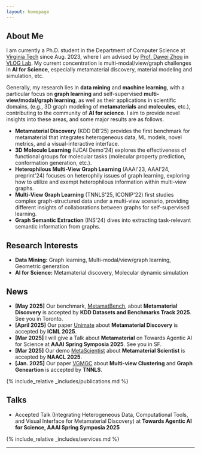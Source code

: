 ```yaml
---
layout: homepage
---
```


## About Me

I am currently a Ph.D. student in the Department of Computer Science at [Virginia Tech](https://cs.vt.edu/) since Aug. 2023, where I am advised by [Prof. Dawei Zhou](https://sites.google.com/view/dawei-zhou/home?authuser=0) in [VLOG Lab](https://sites.google.com/view/dawei-zhou/vlog-lab).
My current concentration is multi-modal/view/graph challenges in **AI for Science**, especially metamaterial discovery, material modeling and simulation, etc.

<!--
During my M.S. degree at University of Electronic Science and Technology of China (UESTC), I was fortunately advised by [Prof. Yazhou Ren](https://yazhou-ren.github.io/) and closely worked with [Prof. Lifang He](https://engineering.lehigh.edu/faculty/lifang-he) on the topic of multi-view/graph self-supervised learning.
-->

Generally, my research lies in **data mining** and **machine learning**, with a particular focus on **graph learning** and self-supervised **multi-view/modal/graph learning**, as well as their applications in scientific domains, (e.g., 3D graph modeling of **metamaterials** and **molecules**, etc.), contributing to the community of **AI for science**. I aim to provide novel insights into these areas, and some major results are as follows.
- **Metamaterial Discovery** (KDD DB'25) provides the first benchmark for metamaterial that integrates heterogeneous data, ML models, novel metrics, and a visual-interactive interface.
- **3D Molecule Learning** (IJCAI Demo'24) explores the effectiveness of functional groups for molecular tasks (molecular property prediction, conformation generation, etc.).
- **Heterophilous Multi-View Graph Learning** (AAAI'23, AAAI'24, preprint'24) focuses on heterophily issues of graph learning, exploring how to utilize and exempt heterophilous information within multi-view graphs.
- **Multi-View Graph Learning** (TNNLS'25, ICONIP'22) first studies complex graph-structured data under a multi-view scenario, providing different insights of collaborations between graphs for self-supervised learning.
- **Graph Semantic Extraction** (INS'24) dives into extracting task-relevant semantic information from graphs.
  
## Research Interests

- **Data Mining:** Graph learning, Multi-modal/view/graph learning, Geometric generation
- **AI for Science:** Metamaterial discovery, Molecular dynamic simulation

## News

- **[May 2025]** Our benchmark, [MetamatBench](https://arxiv.org/abs/2505.20299), about **Metamaterial Discovery** is accepted by **KDD Datasets and Benchmarks Track 2025**. See you in Toronto.
- **[April 2025]** Our paper [Unimate]() about **Metamaterial Discovery** is accepted by **ICML 2025**.
- **[Mar 2025]** I will give a Talk about **Metamaterial** on Towards Agentic AI for Science at **AAAI Spring Symposia 2025**. See you in SF.
- **[Mar 2025]** Our demo [MetaScientist](https://arxiv.org/abs/2412.16270) about **Metamaterial Scientist**  is accepted by **NAACL 2025**.
- **[Jan. 2025]** Our paper [VGMGC](https://ieeexplore.ieee.org/document/10833915) about **Multi-view Clustering** and **Graph Geneartion** is accepted by **TNNLS**.

<!-- ## Internship Experience 
 - **[Sep. 2023 - Dec. 2024]** Reserach Intern \| [Shanghai AI Lab](https://www.shlab.org.cn/) \| AI for Science 
-->

{% include_relative _includes/publications.md %}


## Talks
- Accepted Talk (Integrating Heterogeneous Data, Computational Tools, and Visual Interface for Metamaterial Discovery) at **Towards Agentic AI for Science, AAAI Spring Symposia 2025**

{% include_relative _includes/services.md %}

---
<script type="text/javascript" id="clustrmaps" src="//clustrmaps.com/map_v2.js?d=STUe-Dr80qV_XZa9IGl3qynH3BoXdUUmmQVd9mkim3M&cl=ffffff&w=a"></script>
